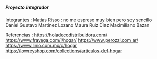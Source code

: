 ##### Proyecto Integrador #####

Integrantes :
Matias Risso : no me espreso muy bien pero soy sencillo
Daniel Gustavo Martinez Lozano
Maura Ruiz Diaz
Maximiliano Bazan

Referencias :
https://holadecodistribuidora.com/
https://www.fravega.com/l/hogar/
https://www.perozzi.com.ar/
https://www.linio.com.mx/c/hogar
https://lowreyshop.com/collections/articulos-del-hogar